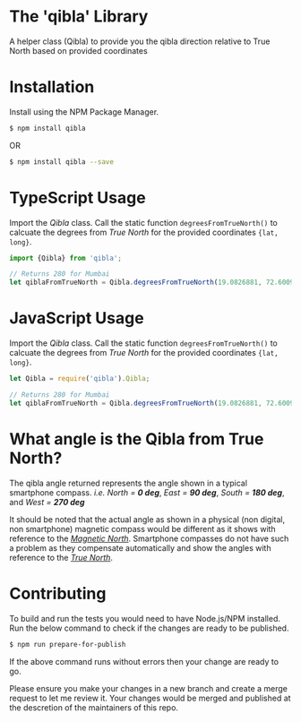 # The 'qibla' Library
A helper class (Qibla) to provide you the qibla direction relative to True North based on provided coordinates

# Installation
Install using the NPM Package Manager.
```bash
$ npm install qibla
```
OR
```bash
$ npm install qibla --save
```

# TypeScript Usage
Import the *Qibla* class. Call the static function `degreesFromTrueNorth()` to calcuate the degrees from *True North* for the provided coordinates `{lat, long}`.
```typescript
import {Qibla} from 'qibla';

// Returns 280 for Mumbai
let qiblaFromTrueNorth = Qibla.degreesFromTrueNorth(19.0826881, 72.6009796);
```

# JavaScript Usage
Import the *Qibla* class. Call the static function `degreesFromTrueNorth()` to calcuate the degrees from *True North* for the provided coordinates `{lat, long}`.
```javascript
let Qibla = require('qibla').Qibla;

// Returns 280 for Mumbai
let qiblaFromTrueNorth = Qibla.degreesFromTrueNorth(19.0826881, 72.6009796);
```

# What angle is the Qibla from True North?
The qibla angle returned represents the angle shown in a typical smartphone compass. *i.e.* *North = **0 deg***, *East = **90 deg***, *South = **180 deg***, and *West = **270 deg***

It should be noted that the actual angle as shown in a physical (non digital, non smartphone) magnetic compass would be different as it shows with reference to the [*Magnetic North*](https://en.wikipedia.org/wiki/North_magnetic_pole). Smartphone compasses do not have such a problem as they compensate automatically and show the angles with reference to the [*True North*](https://en.wikipedia.org/wiki/True_north).

# Contributing
To build and run the tests you would need to have Node.js/NPM installed. Run the below command to check if the changes are ready to be published.
```bash
$ npm run prepare-for-publish
```
If the above command runs without errors then your change are ready to go.

Please ensure you make your changes in a new branch and create a merge request to let me review it. Your changes would be merged and published at the descretion of the maintainers of this repo.
